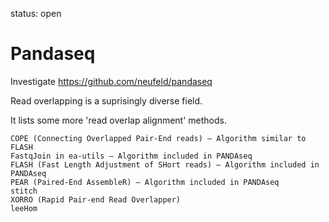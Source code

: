 status: open
# Pandaseq
Investigate https://github.com/neufeld/pandaseq

Read overlapping is a suprisingly diverse field.

It lists some  more 'read overlap alignment' methods.



    COPE (Connecting Overlapped Pair-End reads) – Algorithm similar to FLASH
    FastqJoin in ea-utils – Algorithm included in PANDAseq
    FLASH (Fast Length Adjustment of SHort reads) – Algorithm included in PANDAseq
    PEAR (Paired-End AssembleR) – Algorithm included in PANDAseq
    stitch
    XORRO (Rapid Pair-end Read Overlapper)
    leeHom

